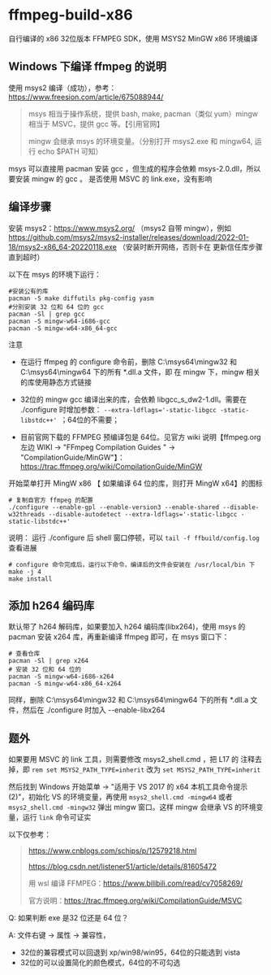 # ffmpeg-build-x86
自行编译的 x86 32位版本 FFMPEG SDK，使用 MSYS2 MinGW x86 环境编译

## Windows 下编译 ffmpeg 的说明

 使用 msys2 编译（成功），参考：https://www.freesion.com/article/675088944/ 

> msys 相当于操作系统，提供 bash, make, pacman（类似 yum）mingw 相当于 MSVC，提供 gcc 等。【引用官网】
>
> mingw 会继承 msys 的环境变量。（分别打开 msys2.exe 和 mingw64, 运行 echo $PATH 可知）

msys 可以直接用 pacman 安装 gcc ，但生成的程序会依赖 msys-2.0.dll，所以要安装 mingw 的 gcc 。
是否使用 MSVC 的 link.exe，没有影响



## 编译步骤

安装 msys2：https://www.msys2.org/ （msys2 自带 mingw），例如 https://github.com/msys2/msys2-installer/releases/download/2022-01-18/msys2-x86_64-20220118.exe （安装时断开网络，否则卡在 更新信任库步骤直到超时）

以下在 msys 的环境下运行：

```shell
#安装公有的库
pacman -S make diffutils pkg-config yasm
#分别安装 32 位和 64 位的 gcc
pacman -Sl | grep gcc
pacman -S mingw-w64-i686-gcc
pacman -S mingw-w64-x86_64-gcc
```



注意

- 在运行 ffmpeg 的 configure 命令前，删除 C:\msys64\mingw32 和 C:\msys64\mingw64 下的所有 *.dll.a 文件，即 在 mingw 下，mingw 相关的库使用静态方式链接

- 32位的 mingw gcc 编译出来的库，会依赖 libgcc_s_dw2-1.dll。需要在 ./configure 时增加参数： `--extra-ldflags='-static-libgcc -static-libstdc++' `；64位的不需要；

- 目前官网下载的 FFMPEG 预编译包是 64位。见官方 wiki 说明【ffmpeg.org 左边 WIKI -> "FFmpeg Compilation Guides " -> "CompilationGuide/MinGW"】：https://trac.ffmpeg.org/wiki/CompilationGuide/MinGW



开始菜单打开 MingW x86 【 如果编译 64 位的库，则打开 MingW x64】的图标

  ```shell
  # 复制自官方 ffmpeg 的配置
  ./configure --enable-gpl --enable-version3 --enable-shared --disable-w32threads --disable-autodetect --extra-ldflags='-static-libgcc -static-libstdc++'
  ```

  说明： 运行 ./configure 后 shell 窗口停顿，可以 `tail -f ffbuild/config.log` 查看进展
  ```
  # configure 命令完成后，运行以下命令，编译后的文件会安装在 /usr/local/bin 下
  make -j 4
  make install
  ```

  

## 添加 h264 编码库

默认带了 h264 解码库，如果要加入 h264 编码库(libx264)，使用 msys 的 pacman 安装 x264 库，再重新编译 ffmpeg 即可，在 msys 窗口下：

```shell
# 查看仓库
pacman -Sl | grep x264
# 安装 32 位和 64 位的
pacman -S mingw-w64-i686-x264
pacman -S mingw-w64-x86_64-x264
```


同样，删除 C:\msys64\mingw32 和 C:\msys64\mingw64 下的所有 *.dll.a 文件，然后在 ./configure 时加入 --enable-libx264



## 题外

如果要用 MSVC 的 link 工具，则需要修改 msys2_shell.cmd ，把 L17 的 注释去掉，即 `rem set MSYS2_PATH_TYPE=inherit` 改为 `set MSYS2_PATH_TYPE=inherit`

然后找到 Windows 开始菜单 -> "适用于 VS 2017 的 x64 本机工具命令提示 (2)"，初始化 VS 的环境变量，再使用 `msys2_shell.cmd -mingw64` 或者 `msys2_shell.cmd -mingw32` 弹出 mingw 窗口。这样 mingw 会继承 VS 的环境变量，运行 `link` 命令可证实

以下仅参考：

>https://www.cnblogs.com/schips/p/12579218.html
>
>https://blog.csdn.net/listener51/article/details/81605472
>
>用 wsl 编译 FFMPEG：https://www.bilibili.com/read/cv7058269/
>
>官方说明：https://trac.ffmpeg.org/wiki/CompilationGuide/MSVC



Q: 如果判断 exe 是32 位还是 64 位？

A: 文件右键 -> 属性 -> 兼容性，

- 32位的兼容模式可以回退到 xp/win98/win95，64位的只能选到 vista
- 32位的可以设置简化的颜色模式，64位的不可勾选

